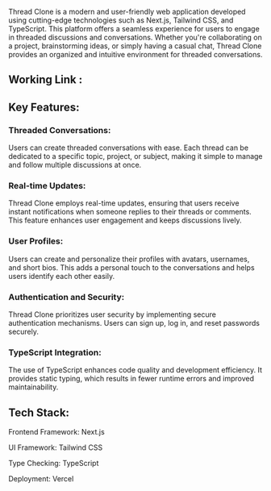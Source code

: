 Thread Clone is a modern and user-friendly web application developed using cutting-edge technologies such as Next.js, Tailwind CSS, and TypeScript. This platform offers a seamless experience for users to engage in threaded discussions and conversations. Whether you're collaborating on a project, brainstorming ideas, or simply having a casual chat, Thread Clone provides an organized and intuitive environment for threaded conversations.

## Working Link : 

## Key Features:

### Threaded Conversations:
Users can create threaded conversations with ease. Each thread can be dedicated to a specific topic, project, or subject, making it simple to manage and follow multiple discussions at once.

### Real-time Updates: 
Thread Clone employs real-time updates, ensuring that users receive instant notifications when someone replies to their threads or comments. This feature enhances user engagement and keeps discussions lively.

### User Profiles:
Users can create and personalize their profiles with avatars, usernames, and short bios. This adds a personal touch to the conversations and helps users identify each other easily.

### Authentication and Security:
Thread Clone prioritizes user security by implementing secure authentication mechanisms. Users can sign up, log in, and reset passwords securely.

### TypeScript Integration: 
The use of TypeScript enhances code quality and development efficiency. It provides static typing, which results in fewer runtime errors and improved maintainability.

## Tech Stack:

Frontend Framework: Next.js

UI Framework: Tailwind CSS

Type Checking: TypeScript

Deployment: Vercel
